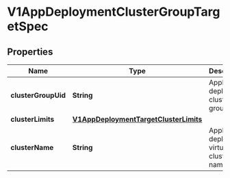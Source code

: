 # V1AppDeploymentClusterGroupTargetSpec

## Properties
Name | Type | Description | Notes
------------ | ------------- | ------------- | -------------
**clusterGroupUid** | **String** | Application deployment cluster group uid | 
**clusterLimits** | [**V1AppDeploymentTargetClusterLimits**](V1AppDeploymentTargetClusterLimits.md) |  |  [optional]
**clusterName** | **String** | Application deployment virtual cluster name | 
